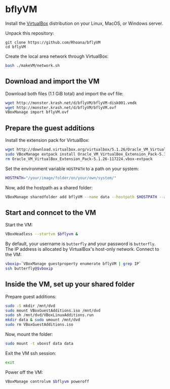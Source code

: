 # bflyVM

Install the [VirtualBox][virtualbox] distribution on your Linux, MacOS, or Windows server.

Unpack this repository:

```baah
git clone https://github.com/Rhoana/bflyVM
cd bflyVM
```

Create the local area network through VirtualBox:

```bash
bash ./makeVM/network.sh
```

## Download and import the VM

Download both files (1.1 GiB total) and import the ovf file:

```bash
wget http://monster.krash.net/d/bflyVM/bflyVM-disk001.vmdk
wget http://monster.krash.net/d/bflyVM/bflyVM.ovf
VBoxManage import bflyVM.ovf
```

## Prepare the guest additions

Install the extension pack for VirtualBox:

```bash
wget http://download.virtualbox.org/virtualbox/5.1.26/Oracle_VM_VirtualBox_Extension_Pack-5.1.26-117224.vbox-extpack
sudo VBoxManage extpack install Oracle_VM_VirtualBox_Extension_Pack-5.1.26-117224.vbox-extpack
rm Oracle_VM_VirtualBox_Extension_Pack-5.1.26-117224.vbox-extpack 
```

Set the environment variable `HOSTPATH` to a path on your system:

```bash
HOSTPATH="/your/image/folder/on/your/own/system/"
```

Now, add the hostpath as a shared folder:

```bash
VBoxManage sharedfolder add bflyVM --name data --hostpath $HOSTPATH --automount
```

## Start and conncet to the VM

Start the VM:

```bash
VBoxHeadless --startvm $bflyvm &
```

By default, your username is `butterfly` and your password is `butterfly`.
The IP address is allocated by VirtualBox's host-only network.
Connect to the VM:

```bash
vboxip=`VBoxManage guestproperty enumerate bflyVM | grep IP`
ssh butterfly@$vboxip
```

## Inside the VM, set up your shared folder

Prepare guest additions:

```bash
sudo -S mkdir /mnt/dvd
sudo mount VBoxGuestAdditions.iso /mnt/dvd
sudo sh /mnt/dvd/VBoxLinuxAdditions.run
mkdir data & sudo umount /mnt/dvd
sudo rm VBoxGuestAdditions.iso
```

Now, mount the folder:

```bash
sudo mount -t vboxsf data data
```

Exit the VM ssh session:

```bash
exit
```

Power off the VM:
```bash
VBoxManage controlvm $bflyvm poweroff
```

[virtualbox]: https://www.virtualbox.org/wiki/Downloads
